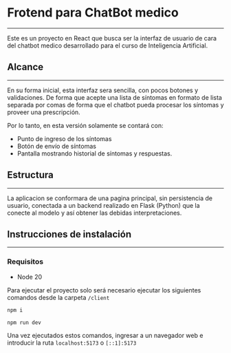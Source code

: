 # Frotend para ChatBot medico

---

Este es un proyecto en React que busca ser la interfaz de usuario de cara del chatbot medico desarrollado para el curso de Inteligencia Artificial.

## Alcance

---

En su forma inicial, esta interfaz sera sencilla, con pocos botones y validaciones. De forma que acepte una lista de síntomas en formato de lista separada por comas de forma que el chatbot pueda procesar los síntomas y proveer una prescripción.

Por lo tanto, en esta versión solamente se contará con:

- Punto de ingreso de los síntomas
- Botón de envío de síntomas
- Pantalla mostrando historial de síntomas y respuestas.

## Estructura

---

La aplicacion se conformara de una pagina principal, sin persistencia de usuario, conectada a un backend realizado en Flask (Python) que la conecte al modelo y así obtener las debidas interpretaciones.

## Instrucciones de instalación

---

### Requisitos

- Node 20

Para ejecutar el proyecto solo será necesario ejecutar los siguientes comandos desde la carpeta `/client`

```bash
npm i
```

```bash
npm run dev
```

Una vez ejecutados estos comandos, ingresar a un navegador web e introducir la ruta `localhost:5173` o `[::1]:5173`
